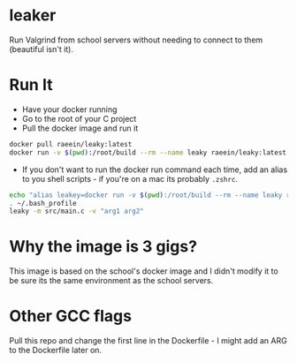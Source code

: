 # leaker

Run Valgrind from school servers without needing to connect to them (beautiful isn't it).

# Run It

- Have your docker running
- Go to the root of your C project
- Pull the docker image and run it
  
```bash
docker pull raeein/leaky:latest
docker run -v $(pwd):/root/build --rm --name leaky raeein/leaky:latest -m /src/main.c -v "arg1 arg2"
```

- If you don't want to run the docker run command each time, add an alias to you shell scripts - if you're on a mac its probably `.zshrc`.
  
```bash
echo "alias leakey=docker run -v $(pwd):/root/build --rm --name leaky raeein/leaky:latest " >> ~/.bash_profile
. ~/.bash_profile
leaky -m src/main.c -v "arg1 arg2"
```

# Why the image is 3 gigs?

This image is based on the school's docker image and I didn't modify it to be sure its the same environment as the school servers.

# Other GCC flags

Pull this repo and change the first line in the Dockerfile - I might add an ARG to the Dockerfile later on.